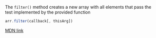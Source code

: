The `filter()` method creates a new array with all elements that pass the test implemented by the provided function

```js
arr.filter(callback[, thisArg])
```

[MDN link](https://developer.mozilla.org/en-US/docs/Web/JavaScript/Reference/Global_Objects/Array/filter)
